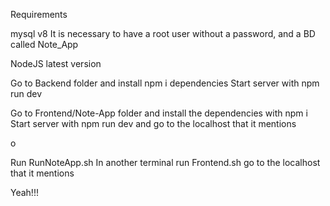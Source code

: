 Requirements

mysql v8
It is necessary to have a root user without a password, and a BD called Note_App

NodeJS latest version

Go to Backend folder and install npm i dependencies
Start server with npm run dev

Go to Frontend/Note-App folder and install the dependencies with npm i
Start server with npm run dev and go to the localhost that it mentions

o

Run RunNoteApp.sh
In another terminal run Frontend.sh
go to the localhost that it mentions

Yeah!!!